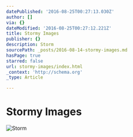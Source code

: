 ```yaml
---
datePublished: '2016-08-25T00:27:13.030Z'
author: []
via: {}
dateModified: '2016-08-25T00:27:12.221Z'
title: Stormy Images
publisher: {}
description: Storm
sourcePath: _posts/2016-08-14-stormy-images.md
hasPage: true
starred: false
url: stormy-images/index.html
_context: 'http://schema.org'
_type: Article

---
```

# Stormy Images
![Storm](https://the-grid-user-content.s3-us-west-2.amazonaws.com/e838e95a-d894-4700-b831-51749e85da3f.jpg)